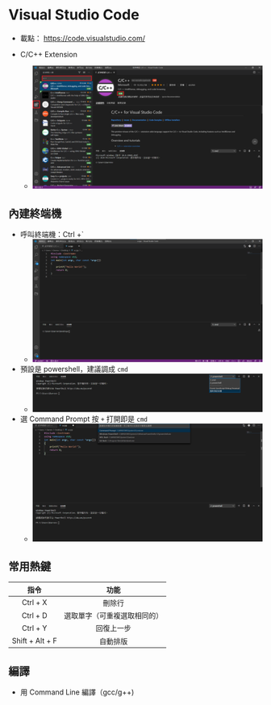 # Visual Studio Code

- 載點： <https://code.visualstudio.com/> 

-   C/C++ Extension
    - ![](images/vsCode1.png)

## 內建終端機

-   呼叫終端機：Ctrl +\`
    - ![](images/vsCode2.png)
-   預設是 powershell，建議調成 `cmd`
    - ![](images/vsCode3.png)
-   選 Command Prompt 按 `+` 打開即是 `cmd`
    - ![](images/vsCode4.png)

## 常用熱鍵

|        指令       |       功能       |
| :-------------: | :------------: |
|     Ctrl + X    |       刪除行      |
|     Ctrl + D    | 選取單字（可重複選取相同的） |
|     Ctrl + Y    |      回復上一步     |
| Shift + Alt + F |      自動排版      |

## 編譯

- 用 Command Line 編譯（gcc/g++)
